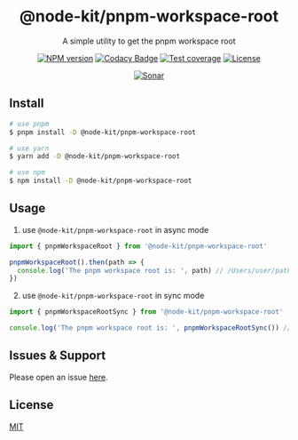 <div style="text-align: center;" align="center">

# @node-kit/pnpm-workspace-root

A simple utility to get the pnpm workspace root

[![NPM version][npm-image]][npm-url]
[![Codacy Badge][codacy-image]][codacy-url]
[![Test coverage][codecov-image]][codecov-url]
[![License][license-image]][license-url]

[![Sonar][sonar-image]][sonar-url]

</div>

## Install

```bash
# use pnpm
$ pnpm install -D @node-kit/pnpm-workspace-root

# use yarn
$ yarn add -D @node-kit/pnpm-workspace-root

# use npm
$ npm install -D @node-kit/pnpm-workspace-root
```

## Usage

1. use `@node-kit/pnpm-workspace-root` in async mode

```js
import { pnpmWorkspaceRoot } from '@node-kit/pnpm-workspace-root'

pnpmWorkspaceRoot().then(path => {
  console.log('The pnpm workspace root is: ', path) // /Users/user/path/of/package/root or null
})
```

2. use `@node-kit/pnpm-workspace-root` in sync mode

```js
import { pnpmWorkspaceRootSync } from '@node-kit/pnpm-workspace-root'

console.log('The pnpm workspace root is: ', pnpmWorkspaceRootSync()) // /Users/user/path/of/package/root or null
```

## Issues & Support

Please open an issue [here](https://github.com/saqqdy/@node-kit/pnpm-workspace-root/issues).

## License

[MIT](LICENSE)

[npm-image]: https://img.shields.io/npm/v/@node-kit/pnpm-workspace-root.svg?style=flat-square
[npm-url]: https://npmjs.org/package/@node-kit/pnpm-workspace-root
[codacy-image]: https://app.codacy.com/project/badge/Grade/f70d4880e4ad4f40aa970eb9ee9d0696
[codacy-url]: https://www.codacy.com/gh/saqqdy/@node-kit/pnpm-workspace-root/dashboard?utm_source=github.com&utm_medium=referral&utm_content=saqqdy/@node-kit/pnpm-workspace-root&utm_campaign=Badge_Grade
[codecov-image]: https://img.shields.io/codecov/c/github/saqqdy/@node-kit/pnpm-workspace-root.svg?style=flat-square
[codecov-url]: https://codecov.io/github/saqqdy/@node-kit/pnpm-workspace-root?branch=master
[license-image]: https://img.shields.io/badge/License-MIT-blue.svg
[license-url]: LICENSE
[sonar-image]: https://sonarcloud.io/api/project_badges/quality_gate?project=saqqdy_node-kit
[sonar-url]: https://sonarcloud.io/dashboard?id=saqqdy_node-kit
